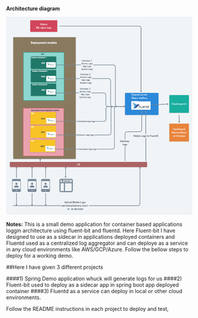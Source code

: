 **Architecture diagram**


![](logging.png)

**Notes:** This is a small demo application for container based applications loggin architecture using fluent-bit and fluentd.
            Here Fluent-bit I have designed to use as a sidecar in applications deployed containers and Fluentd used as a 
            centralized log aggregator and can deploye as a service in any cloud environments like AWS/GCP/Azure. 
Follow the bellow steps to deploy for a working demo.

##Here I have given 3 different projects

####1) Spring Demo application whuck will generate logs for us
####2) Fluent-bit used to deploy as a sidecar app in spring boot app deployed container
####3) Fluentd as a service can deploy in local or other cloud environments.

Follow the README instructions in each project to deploy and test,
